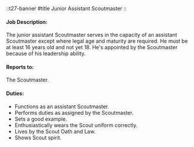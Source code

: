 
::t27-banner
#title
Junior Assistant Scoutmaster
::

#### Job Description:
The junior assistant Scoutmaster serves in the capacity of an assistant Scoutmaster except where legal age and maturity are required. He must be at least 16 years old and not yet 18. He's appointed by the Scoutmaster because of his leadership ability.

#### Reports to:
The Scoutmaster.

#### Duties:
- Functions as an assistant Scoutmaster.
- Performs duties as assigned by the Scoutmaster.
- Sets a good example.
- Enthusiastically wears the Scout uniform correctly.
- Lives by the Scout Oath and Law.
- Shows Scout spirit.